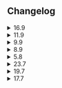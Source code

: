 <h2>Changelog</h2>

<details>
<summary>
16.9
</summary>

- Added: Fishing Plugin
</details>

<details>
<summary>
11.9
</summary>

- Fixed a weird issue when running compiled .jar in virtual machine (win10)
</details>

<details>
<summary>
9.9
</summary>

- Added: Inventory Tags plugin
</details>

<details>
<summary>
8.9
</summary>

- Added: Advanced Notifications plugin (WIP)
</details>

<details>
<summary>
5.8
</summary>

- Added toggle for marks of grace rendering
</details>

<details>
<summary>
23.7
</summary>

- Added missing mark of grace location to Rellekka rooftops
</details>

<details>
<summary>
19.7
</summary>

Added customization options for:
- Idlenotifiers box size
- Idlenotifiers box X / Y positions
</details>

<details>
<summary>
17.7
</summary>

- Tried to fix a pixel overlap when dot x/y = 0
- Added a few missing marks of grace locations into config
- Added changelog
</details>
